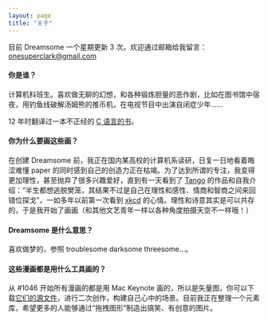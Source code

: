 ```yaml
---
layout: page
title: "关于"
---
```



目前 Dreamsome 一个星期更新 3 次。欢迎通过邮箱给我留言：onesuperclark@gmail.com


#### 你是谁？

计算机科班生。喜欢做无聊的幻想，和各种锻炼胆量的恶作剧，比如在图书馆中宿夜，用钓鱼线破解汤姆熊的推币机，在电视节目中出演自闭症少年……

12 年时翻译过一本不正经的 [C 语言的书](http://www.amazon.cn/gp/product/B00FG1RW6I)。


#### 你为什么要画这些画？

在创建 Dreamsome 前，我正在国内某高校的计算机系读研，日复一日地看着晦涩难懂 paper 的同时感到自己的创造力正在枯竭。为了达到所谓的专注，我变得更加理性，甚至抛弃了很多兴趣爱好，直到有一天看到了 [Tango](http://weibo.com/u/1717122750/) 的作品和自我介绍：“半生都想逃脱樊笼，其结果不过是自己在理性和感性、情商和智商之间来回错位探戈”，一如多年以前第一次看到 [xkcd](http://xkcd.com/) 的心情。理性和诗意其实是可以共存的，于是我开始了画画（和其他文艺青年一样以各种角度拍摄天空不一样哦！）


#### Dreamsome 是什么意思？

喜欢做梦的，参照 troublesome darksome threesome...。


#### 这些漫画都是用什么工具画的？

从 #1046 开始所有漫画的都是用 Mac Keynote 画的，所以是矢量图，你可以下载<a href="/src/comic.zip">它们的源文件</a>，进行二次创作，构建自己心中的场景。目前我正在整理一个元素库，希望更多的人能够通过“拖拽图形”制造出搞笑、有创意的图片。


